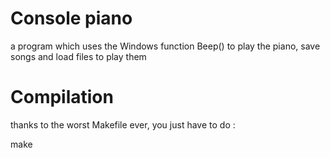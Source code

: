 # Console piano
a program which uses the Windows function Beep() to play the piano, save songs and load files to play them

# Compilation
thanks to the worst Makefile ever, you just have to do :

make
